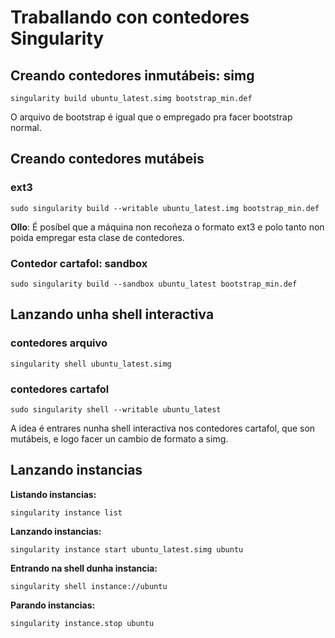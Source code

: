 Traballando con contedores Singularity
====

Creando contedores inmutábeis: simg
----

`singularity build ubuntu_latest.simg bootstrap_min.def`

O arquivo de bootstrap é igual que o empregado pra facer bootstrap normal.

Creando contedores mutábeis
----

### ext3

`sudo singularity build --writable ubuntu_latest.img bootstrap_min.def`

**Ollo**: É posíbel que a máquina non recoñeza o formato ext3 e polo tanto non poida empregar esta clase de contedores.

### Contedor cartafol: sandbox

`sudo singularity build --sandbox ubuntu_latest bootstrap_min.def`

Lanzando unha shell interactiva
----

### contedores arquivo

`singularity shell ubuntu_latest.simg`

### contedores cartafol

`sudo singularity shell --writable ubuntu_latest`

A idea é entrares nunha shell interactiva nos contedores cartafol, que son mutábeis, e logo facer un cambio de formato a simg.

Lanzando instancias
----

**Listando instancias:** 

`singularity instance list`

**Lanzando instancias:**

`singularity instance start ubuntu_latest.simg ubuntu`

**Entrando na shell dunha instancia:**

`singularity shell instance://ubuntu`

**Parando instancias:**

`singularity instance.stop ubuntu`
